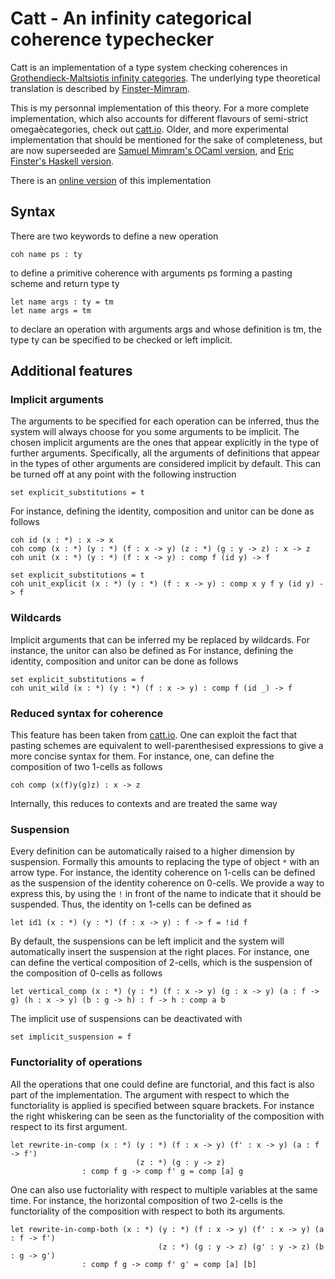 # Catt - An infinity categorical coherence typechecker

Catt is an implementation of a type system checking coherences in [Grothendieck-Maltsiotis infinity categories](https://arxiv.org/abs/1009.2331). The underlying type theoretical translation is described by [Finster-Mimram](https://arxiv.org/abs/1706.02866).

This is my personnal implementation of this theory. For a more complete implementation, which also accounts for different flavours of semi-strict omegaècategories, check out [catt.io](https://github.com/ericfinster/catt.io). Older, and more experimental implementation that should be mentioned for the sake of completeness, but are now superseeded are [Samuel Mimram's OCaml version](https://github.com/smimram/catt), and [Eric Finster's Haskell version](https://github.com/ericfinster/catt).

There is an [online version](https://thibautbenjamin.github.io/catt/) of this implementation

## Syntax
There are two keywords to define a new operation  
```
coh name ps : ty
```
to define a primitive coherence with arguments ps forming a pasting scheme and return type ty
```
let name args : ty = tm  
let name args = tm
```
to declare an operation with arguments args and whose definition is tm, the type ty can be specified to be checked or left implicit.

## Additional features

### Implicit arguments
The arguments to be specified for each operation can be inferred, thus the system will always choose for you some arguments to be implicit. The chosen implicit arguments are the ones that appear explicitly in the type of further arguments. Specifically, all the arguments of definitions that appear in the types of other arguments are considered implicit by default. This can be turned off at any point with the following instruction
```
set explicit_substitutions = t
```
For instance, defining the identity, composition and unitor can be done as follows
```
coh id (x : *) : x -> x
coh comp (x : *) (y : *) (f : x -> y) (z : *) (g : y -> z) : x -> z
coh unit (x : *) (y : *) (f : x -> y) : comp f (id y) -> f

set explicit_substitutions = t
coh unit_explicit (x : *) (y : *) (f : x -> y) : comp x y f y (id y) -> f
```
### Wildcards
Implicit arguments that can be inferred my be replaced by wildcards. For instance, the unitor can also be defined as
For instance, defining the identity, composition and unitor can be done as follows
```
set explicit_substitutions = f
coh unit_wild (x : *) (y : *) (f : x -> y) : comp f (id _) -> f
```

### Reduced syntax for coherence
This feature has been taken from [catt.io](https://github.com/ericfinster/catt.io). One can exploit the fact that pasting schemes are equivalent to well-parenthesised expressions to give a more concise syntax for them. For instance, one, can define the composition of two 1-cells as follows
```
coh comp (x(f)y(g)z) : x -> z
```
Internally, this reduces to contexts and are treated the same way

### Suspension
Every definition can be automatically raised to a higher dimension by suspension. Formally this amounts to replacing the type of object `*` with an arrow type. For instance, the identity coherence on 1-cells can be defined as the suspension of the identity coherence on 0-cells. We provide a way to express this, by using the `!` in front of the name to indicate that it should be suspended. Thus, the identity on 1-cells can be defined as
```
let id1 (x : *) (y : *) (f : x -> y) : f -> f = !id f
```
By default, the suspensions can be left implicit and the system will automatically insert the suspension at the right places. For instance, one can define the vertical composition of 2-cells, which is the suspension of the composition of 0-cells as follows
```
let vertical_comp (x : *) (y : *) (f : x -> y) (g : x -> y) (a : f -> g) (h : x -> y) (b : g -> h) : f -> h : comp a b 
```
The implicit use of suspensions can be deactivated with
```
set implicit_suspension = f
```

### Functoriality of operations
All the operations that one could define are functorial, and this fact is also part of the implementation. The argument with respect to which the functoriality is applied is specified between square brackets. For instance the right whiskering can be seen as the functoriality of the composition with respect to its first argument. 
```
let rewrite-in-comp (x : *) (y : *) (f : x -> y) (f' : x -> y) (a : f -> f')
                            (z : *) (g : y -> z)
	            : comp f g -> comp f' g = comp [a] g
```
One can also use fuctoriality with respect to multiple variables at the same time. For instance, the horizontal composition of two 2-cells is the functoriality of the composition with respect to both its arguments.
```
let rewrite-in-comp-both (x : *) (y : *) (f : x -> y) (f' : x -> y) (a : f -> f')
                                 (z : *) (g : y -> z) (g' : y -> z) (b : g -> g')
 	            : comp f g -> comp f' g' = comp [a] [b]
```
